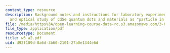 ```yaml
---
content_type: resource
description: Background notes and instructions for laboratory experiments on synthesis
  and optical study of CdSe quantum dots and materials as "particle in a box" models.
file: /media/https%3A/open-learning-course-data-rc.s3.amazonaws.com/3-014-materials-laboratory-fall-2006/d92f109d0a6d3b60210127a0e1344e6d_w3_a2.pdf
file_type: application/pdf
resourcetype: Document
title: w3_a2.pdf
uid: d92f109d-0a6d-3b60-2101-27a0e1344e6d
---
```

